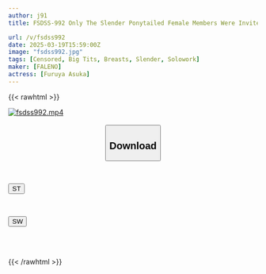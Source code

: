 ```yaml
---
author: j91
title: FSDSS-992 Only The Slender Ponytailed Female Members Were Invited To The Swimming Club’s Meat Masturbation Training Camp By The Vulgar Coach. Asuka Furuya

url: /v/fsdss992
date: 2025-03-19T15:59:00Z
image: "fsdss992.jpg"
tags: [Censored, Big Tits, Breasts, Slender, Solowork]
maker: [FALENO]
actress: [Furuya Asuka]
---
```



{{< rawhtml >}}

<div class="video" data-videoid="g2qAJgLVwjc9QG">
    <a href="javascript:;">
        <img src="/v/fsdss992/fsdss992.jpg" width="WIDTH" height="HEIGHT" alt="fsdss992.mp4" loading="lazy">
    </a>
</div>

<script type="text/javascript" src="https://j91.asia/asset/on-demand-st.js"></script>

<br>
  <link rel="stylesheet" href="https://j91.asia/asset/bs5.css">
  
  <center>
  <button class="btn btn-primary" type="button" data-bs-toggle="collapse" data-bs-target=".multi-collapse" aria-expanded="false" aria-controls="multiCollapseExample1 multiCollapseExample2"><h2>Download</h2></button></center>
</p>
<div class="row">
  <div class="col">
    <div class="collapse multi-collapse" id="multiCollapseExample1">
      <div class="card card-body">
	      	      <br>
<div class="buttons">  
<p><a href="/v/fsdss992/st.html" target="_blank"><button class="btn-hover color-3"><i class="fa fa-download"></i> ST</button></a></p></div>
    </div>
  </div>
</div>
  <div class="col">
    <div class="collapse multi-collapse" id="multiCollapseExample2">
      <div class="card card-body">
	      <br>
<div class="buttons">
<p><a href="/v/fsdss992/sw.html" target="_blank"><button class="btn-hover color-2"><i class="fa fa-download"></i> SW</button></a></p></div>
<br><br>
      </div>
    </div>
  </div>
</div>

{{< /rawhtml >}}
